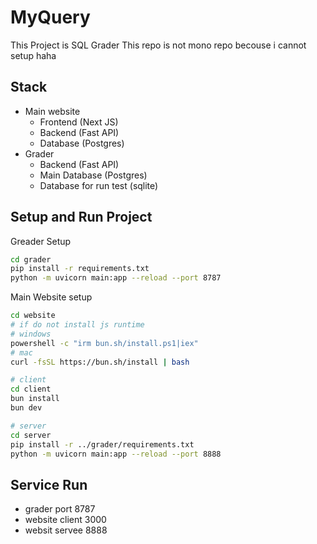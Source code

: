 # MyQuery
This Project is SQL Grader
This repo is not mono repo becouse i cannot setup haha

## Stack
- Main website
    - Frontend (Next JS)
    - Backend (Fast API)
    - Database (Postgres)
- Grader 
    - Backend (Fast API)
    - Main Database (Postgres)
    - Database for run test (sqlite)

## Setup and Run Project
Greader Setup
```bash
cd grader
pip install -r requirements.txt
python -m uvicorn main:app --reload --port 8787
```
Main Website setup
```bash
cd website
# if do not install js runtime
# windows
powershell -c "irm bun.sh/install.ps1|iex"
# mac
curl -fsSL https://bun.sh/install | bash
```
```bash
# client
cd client
bun install
bun dev
```
```bash
# server
cd server
pip install -r ../grader/requirements.txt
python -m uvicorn main:app --reload --port 8888
```
## Service Run
- grader port 8787
- website client 3000
- websit servee 8888